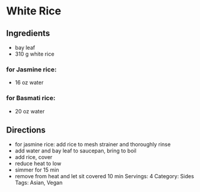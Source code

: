 # White Rice
## Ingredients
- bay leaf
- 310 g white rice
### for Jasmine rice:
- 16 oz water
### for Basmati rice:
- 20 oz water
## Directions
- for jasmine rice: add rice to mesh strainer and thoroughly rinse
- add water and bay leaf to saucepan, bring to boil
- add rice, cover
- reduce heat to low
- simmer for 15 min
- remove from heat and let sit covered 10 min
Servings: 4
Category: Sides
Tags: Asian, Vegan
